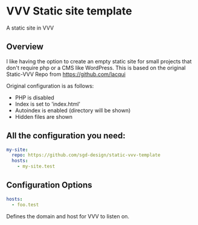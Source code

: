 # VVV Static site template

A static site in VVV

## Overview

I like having the option to create an empty static site for small projects that don't require php or a CMS like WordPress. This is based on the original Static-VVV Repo from https://github.com/lacqui

Original configuration is as follows:

- PHP is disabled
- Index is set to 'index.html'
- Autoindex is enabled (directory will be shown)
- Hidden files are shown

## All the configuration you need:

```yaml
my-site:
  repo: https://github.com/sgd-design/static-vvv-template
  hosts:
    - my-site.test
```

## Configuration Options

```yaml
hosts:
  - foo.test
```

Defines the domain and host for VVV to listen on.
